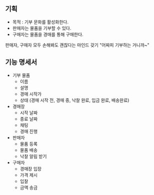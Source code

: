 ## 기획
- 목적 : 기부 문화를 활성화한다.
- 판매자는 물품을 기부할 수 있다.
- 구매자는 물품을 경매를 통해 구매한다.

판매자, 구매자 모두 손해봐도 괜찮다는 마인드 갖기 "어짜피 기부하는 거니까~"

## 기능 명세서
- 기부 물품
  - 이름
  - 설명
  - 경매 시작가
  - 상태 (경매 시작 전, 경매 중, 낙찰 완료, 입금 완료, 배송완료)
- 경매장
  - 시작 날짜
  - 종료 날짜
  - 채팅
  - 경매 진행
- 판매자
  - 물품 등록
  - 물품 배송
  - 낙찰 알림 받기
- 구매자
  - 경매장 입장
  - 가격 제시
  - 입찰
  - 금액 송금
